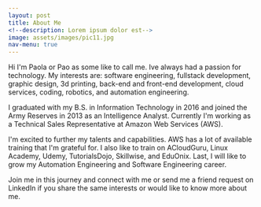 ```yaml
---
layout: post
title: About Me
<!--description: Lorem ipsum dolor est-->
image: assets/images/pic11.jpg
nav-menu: true
---
```


Hi I'm Paola or Pao as some like to call me. Ive always had a passion for technology. My interests are: software engineering, fullstack development, graphic design, 3d printing, back-end and front-end development, cloud services, coding, robotics, and automation engineering.

I graduated with my B.S. in Information Technology in 2016 and joined the Army Reserves in 2013 as an Intelligence Analyst. Currently I'm working as a Technical Sales Representative at Amazon Web Services (AWS).

I'm excited to further my talents and capabilities. AWS has a lot of available training that I'm grateful for. I also like to train on ACloudGuru, Linux Academy, Udemy, TutorialsDojo, Skillwise, and EduOnix. Last, I will like to grow my Automation Engineering and Software Engineering career.

Join me in this journey and connect with me or send me a friend request on LinkedIn if you share the same interests or would like to know more about me.
